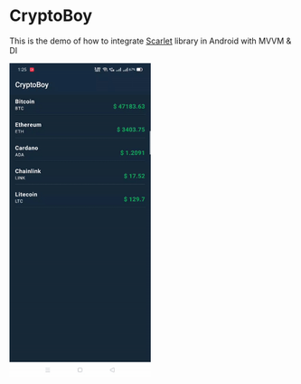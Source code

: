 # CryptoBoy

This is the demo of how to integrate [Scarlet](https://github.com/Tinder/Scarlet) library in Android with MVVM & DI

<img src="https://github.com/vishalbhanderii/CryptoBoy/blob/main/app/ezgif.com-gif-maker.gif" width=250>


